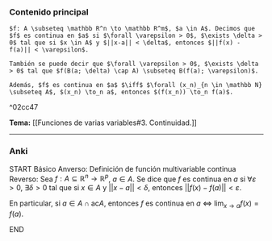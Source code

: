 ### Contenido principal

```ad-Formal
$f: A \subseteq \mathbb R^n \to \mathbb R^m$, $a \in A$. Decimos que $f$ es continua en $a$ si $\forall \varepsilon > 0$, $\exists \delta > 0$ tal que si $x \in A$ y $||x-a|| < \delta$, entonces $||f(x) - f(a)|| < \varepsilon$.

También se puede decir que $\forall \varepsilon > 0$, $\exists \delta > 0$ tal que $f(B(a; \delta) \cap A) \subseteq B(f(a); \varepsilon)$.

Además, $f$ es continua en $a$ $\iff$ $\forall (x_n)_{n \in \mathbb N} \subseteq A$, $(x_n) \to_n a$, entonces $(f(x_n)) \to_n f(a)$.
```

^02cc47

**Tema:** [[Funciones de varias variables#3. Continuidad.]]

---
### Anki

START
Básico
Anverso: Definición de función multivariable continua
Reverso: Sea $f: A \subseteq \mathbb R^n \to \mathbb R^p$, $a \in A$. Se dice que $f$ es continua en $a$ si $\forall \varepsilon > 0$, $\exists \delta > 0$ tal que si $x \in A$ y $||x-a|| < \delta$, entonces $||f(x) - f(a)|| < \varepsilon$.

En particular, si $a \in A \cap \textrm{ac}A$, entonces $f$ es continua en $a$ $\iff$ $\lim_{x \to a} f(x) = f(a)$.
<!--ID: 1727422026729-->
END
